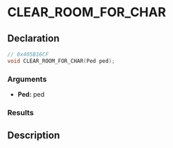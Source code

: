 # CLEAR_ROOM_FOR_CHAR

## Declaration
```cpp
// 0x405B16CF
void CLEAR_ROOM_FOR_CHAR(Ped ped);
```

### Arguments
- **Ped:** ped

### Results

## Description
